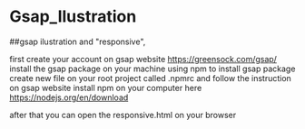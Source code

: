 # Gsap_Ilustration

##gsap ilustration and "responsive",

first create your account on gsap website https://greensock.com/gsap/
install the gsap package on your machine using npm 
to install gsap package create new file on your root project called .npmrc 
and follow the instruction on gsap website
install npm on your computer here https://nodejs.org/en/download

after that you can open the responsive.html on your browser
